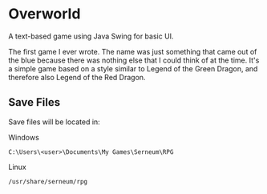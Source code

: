 Overworld
==========

A text-based game using Java Swing for basic UI.

The first game I ever wrote. The name was just something that came out of the blue because there was nothing else that I
could think of at the time. It's a simple game based on a style similar to Legend of the Green Dragon, and therefore also
Legend of the Red Dragon.

Save Files
----------
Save files will be located in:

Windows 
```
C:\Users\<user>\Documents\My Games\Serneum\RPG
```

Linux
```
/usr/share/serneum/rpg
```

